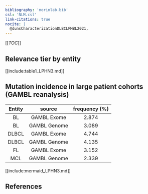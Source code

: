 ```yaml
---
bibliography: 'morinlab.bib'
csl: 'NLM.csl'
link-citations: true
nocite: |
  @dunsCharacterizationDLBCLPMBL2021, 
---
```


[[_TOC_]]




## Relevance tier by entity

[[include:table1_LPHN3.md]]


## Mutation incidence in large patient cohorts (GAMBL reanalysis)

|Entity|source |frequency (%)|
|:------:|:----:|:----:|
|BL|GAMBL Exome |2.874 |
|BL|GAMBL Genome |3.089 |
|DLBCL|GAMBL Exome |4.744 |
|DLBCL|GAMBL Genome |4.135 |
|FL|GAMBL Exome |3.152 |
|MCL|GAMBL Genome |2.339 |


[[include:mermaid_LPHN3.md]]

## References


